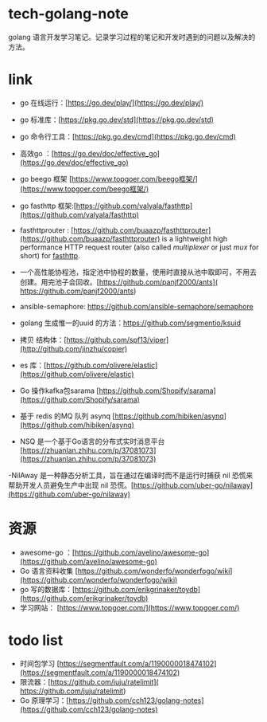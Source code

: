 # tech-golang-note

golang 语言开发学习笔记。记录学习过程的笔记和开发时遇到的问题以及解决的方法。


# link

- go 在线运行：[https://go.dev/play/](https://go.dev/play/)

- go 标准库：[https://pkg.go.dev/std](https://pkg.go.dev/std)

- go 命令行工具：[https://pkg.go.dev/cmd](https://pkg.go.dev/cmd)

- 高效go ：[https://go.dev/doc/effective_go](https://go.dev/doc/effective_go)

- go beego 框架 [https://www.topgoer.com/beego框架/](https://www.topgoer.com/beego框架/) 

- go fasthttp 框架:[https://github.com/valyala/fasthttp](https://github.com/valyala/fasthttp)

- fasthttprouter : [https://github.com/buaazp/fasthttprouter](https://github.com/buaazp/fasthttprouter)  is a lightweight high performance HTTP request router (also called *multiplexer* or just *mux* for short) for [fasthttp](https://github.com/valyala/fasthttp).

- 一个高性能协程池，指定池中协程的数量，使用时直接从池中取即可，不用去创建。用完池子会回收。[https://github.com/panjf2000/ants]( https://github.com/panjf2000/ants)

- ansible-semaphore: https://github.com/ansible-semaphore/semaphore

- golang 生成惟一的uuid 的方法：https://github.com/segmentio/ksuid

- 拷贝 结构体：[https://github.com/spf13/viper](http://github.com/jinzhu/copier) 

- es 库：[https://github.com/olivere/elastic](https://github.com/olivere/elastic)

- Go 操作kafka包sarama  [https://github.com/Shopify/sarama](https://github.com/Shopify/sarama)

- 基于 redis 的MQ 队列 asynq [https://github.com/hibiken/asynq](https://github.com/hibiken/asynq)
- NSQ 是一个基于Go语言的分布式实时消息平台 [https://zhuanlan.zhihu.com/p/37081073](https://zhuanlan.zhihu.com/p/37081073)

-NilAway 是一种静态分析工具，旨在通过在编译时而不是运行时捕获 nil 恐慌来帮助开发人员避免生产中出现 nil 恐慌。[https://github.com/uber-go/nilaway](https://github.com/uber-go/nilaway)


# 资源

- awesome-go ：[https://github.com/avelino/awesome-go](https://github.com/avelino/awesome-go)
- Go 语言资料收集 [https://github.com/wonderfo/wonderfogo/wiki](https://github.com/wonderfo/wonderfogo/wiki)
- go 写的数据库：[https://github.com/erikgrinaker/toydb](https://github.com/erikgrinaker/toydb)
- 学习网站： [https://www.topgoer.com/](https://www.topgoer.com/)

# todo list 

- 时间包学习 [https://segmentfault.com/a/1190000018474102](https://segmentfault.com/a/1190000018474102)
- 限流器：[https://github.com/juju/ratelimit]( https://github.com/juju/ratelimit)
- Go 原理学习：[https://github.com/cch123/golang-notes](https://github.com/cch123/golang-notes)


